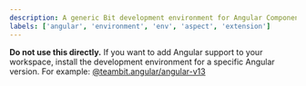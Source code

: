 ```yaml
---
description: A generic Bit development environment for Angular Components
labels: ['angular', 'environment', 'env', 'aspect', 'extension']
---
```


**Do not use this directly.** If you want to add Angular support to your workspace, install the development environment for a specific Angular version.
For example: [@teambit.angular/angular-v13](https://bit.dev/teambit/angular/angular-v13)
